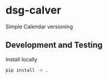 # dsg-calver
Simple Calendar versioning


## Development and Testing

Install locally
    
```bash
pip install -e .
```
